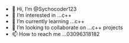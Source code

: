 - 👋 Hi, I’m @Sychocoder123
- 👀 I’m interested in ...c++
- 🌱 I’m currently learning ...c++
- 💞️ I’m looking to collaborate on ...c++ projects
- 📫 How to reach me ...03096318182

<!---
Sychocoder123/Sychocoder123 is a ✨ special ✨ repository because its `README.md` (this file) appears on your GitHub profile.
You can click the Preview link to take a look at your changes.
--->
